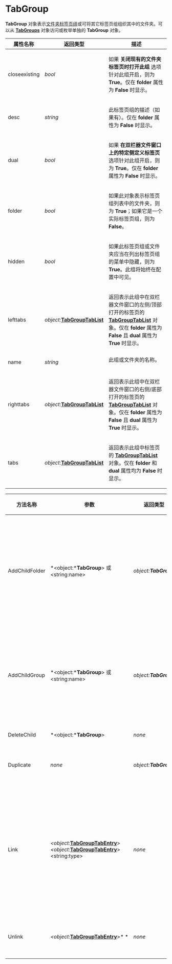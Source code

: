 # TabGroup

**TabGroup** 对象表示[文件夹标签页组](/Manual/basic_concepts/the_lister/tabs/tab_groups.zh.md)或可将其它标签页组组织其中的文件夹。可以从 **[TabGroups](tabgroups.zh.md)** 对象访问或枚举单独的 **TabGroup** 对象。

<table>
<thead><tr><th>
属性名称</th><th>
返回类型</th><th>
描述
</th></tr></thead><tbody><tr><td>
closeexisting</td><td>

*bool*</td><td>

如果 **关闭现有的文件夹标签页时打开此组** 选项针对此组开启，则为 **True**。仅在 **folder** 属性为 **False** 时显示。
</td></tr><tr><td>
desc</td><td>

*string*</td><td>

此标签页组的描述（如果有）。仅在 **folder** 属性为 **False** 时显示。
</td></tr><tr><td>
dual</td><td>

*bool*</td><td>

如果 **在双栏器文件窗口上的特定侧定义标签页** 选项针对此组开启，则为 **True**。仅在 **folder** 属性为 **False** 时显示。
</td></tr><tr><td>
folder</td><td>

*bool*</td><td>

如果此对象表示标签页组列表中的文件夹，则为 **True**；如果它是一个实际标签页组，则为 **False**。
</td></tr><tr><td>
hidden</td><td>

*bool*</td><td>

如果此标签页组或文件夹应当在列出标签页组的菜单中隐藏，则为 **True**。此组将始终在配置中可见。
</td></tr><tr><td>
lefttabs</td><td>

*object:***[TabGroupTabList](tabgrouptablist.zh.md)**</td><td>

返回表示此组中在双栏器文件窗口的左侧/顶部打开的标签页的 **[TabGroupTabList](tabgrouptablist.zh.md)** 对象。仅在 **folder** 属性为 **False** 且 **dual** 属性为 **True** 时显示。
</td></tr><tr><td>
name</td><td>

*string*</td><td>
此组或文件夹的名称。
</td></tr><tr><td>
righttabs</td><td>

*object:***[TabGroupTabList](tabgrouptablist.zh.md)**</td><td>

返回表示此组中在双栏器文件窗口的右侧/底部打开的标签页的 **[TabGroupTabList](tabgrouptablist.zh.md)** 对象。仅在 **folder** 属性为 **False** 且 **dual** 属性为 **True** 时显示。
</td></tr><tr><td>
tabs</td><td>

*object:***[TabGroupTabList](tabgrouptablist.zh.md)**</td><td>

返回表示此组中标签页的 **[TabGroupTabList](tabgrouptablist.zh.md)** 对象。仅在 **folder** 和 **dual** 属性均为 **False** 时显示。
</td></tr></tbody>
</table>

<table>
<thead><tr><th>
方法名称</th><th>

**参数**</th><th>
返回类型</th><th>
描述
</th></tr></thead><tbody><tr><td>
AddChildFolder</td><td>

*\<object:***TabGroup**\> 或 \<string:name\></td><td>

*object:**TabGroup***</td><td>

向此标签页组文件夹添加新的子文件夹。仅在 **folder** 属性为 **True** 时可用。您可以提供 **TabGroup** 对象（其本身的 folder属性设置为 **True**）或新文件夹的名称。如果操作成功，则会返回表示新文件夹的 **TabGroup** 对象。如果操作失败，则返回 **False**。
</td></tr><tr><td>
AddChildGroup</td><td>

*\<object:***TabGroup**\> 或 \<string:name\></td><td>

*object:**TabGroup***</td><td>

向此标签页组文件夹添加新的标签页组。仅在 **folder** 属性为 **True** 时可用。您可以提供 **TabGroup** 对象或新组的名称。如果操作成功，则会返回表示新的标签页组的 **TabGroup** 对象。如果操作失败，则返回 **False**。
</td></tr><tr><td>
DeleteChild</td><td>

*\<object:***TabGroup**\></td><td>

*none*</td><td>
删除子项（文件夹或标签页组）。
</td></tr><tr><td>
Duplicate</td><td>

*none*</td><td>

*object:**TabGroup***</td><td>
返回此标签页组或文件夹的副本。副本返回时尚未添加到标签页列表中。
</td></tr><tr><td>
Link</td><td>

*\<object:***[TabGroupTabEntry](tabgrouptabentry.zh.md)**\>  
*\<object:***[TabGroupTabEntry](tabgrouptabentry.zh.md)**\>  
\<string:type\></td><td>

*none*</td><td>

在一个指定了特定左右标签页的标签页组中，此方法链接来自左侧的标签页和来自右侧的标签页。仅在 **dual** 属性设置为 **True** 时可用。您可以提供 **[TabGroupTabEntry](tabgrouptabentry.zh.md)** 对象或要链接的标签页的索引号。

可选 *type* 参数可设置为 **"slave"** 以指定标签页之间应当为从属关系。
</td></tr><tr><td>
Unlink</td><td>

*\<object:***[TabGroupTabEntry](tabgrouptabentry.zh.md)**\>* *</td><td>

*none*</td><td>

将指定标签页从其配对标签页取消链接。仅在 **dual** 属性设置为 **True** 时可用。
</td></tr></tbody>
</table>
